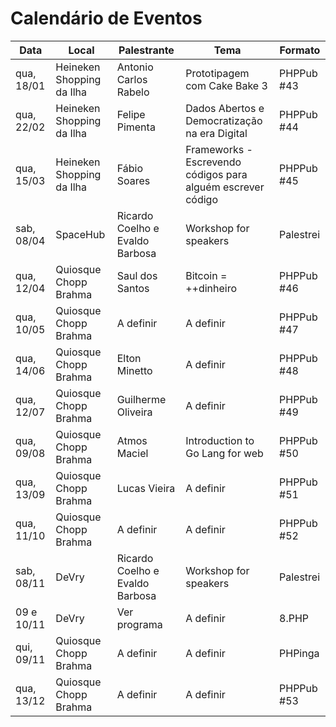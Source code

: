 Calendário de Eventos
=====================

| Data       | Local                     | Palestrante                     | Tema                         | Formato    |
|------------|---------------------------|---------------------------------|------------------------------|------------|
| qua, 18/01 | Heineken Shopping da Ilha | Antonio Carlos Rabelo           | Prototipagem com Cake Bake 3 | PHPPub #43 |
| qua, 22/02 | Heineken Shopping da Ilha | Felipe Pimenta                  | Dados Abertos e Democratização na era Digital | PHPPub #44 |
| qua, 15/03 | Heineken Shopping da Ilha | Fábio Soares                    | Frameworks - Escrevendo códigos para alguém escrever código | PHPPub #45 |
| sab, 08/04 | SpaceHub                  | Ricardo Coelho e Evaldo Barbosa | Workshop for speakers        | Palestrei  |
| qua, 12/04 | Quiosque Chopp Brahma     | Saul dos Santos                 | Bitcoin = ++dinheiro         | PHPPub #46 |
| qua, 10/05 | Quiosque Chopp Brahma     | A definir                       | A definir                    | PHPPub #47 |
| qua, 14/06 | Quiosque Chopp Brahma     | Elton Minetto                   | A definir                    | PHPPub #48 |
| qua, 12/07 | Quiosque Chopp Brahma     | Guilherme Oliveira              | A definir                    | PHPPub #49 |
| qua, 09/08 | Quiosque Chopp Brahma     | Atmos Maciel                    | Introduction to Go Lang for web| PHPPub #50 |
| qua, 13/09 | Quiosque Chopp Brahma     | Lucas Vieira                    | A definir                    | PHPPub #51 |
| qua, 11/10 | Quiosque Chopp Brahma     | A definir                       | A definir                    | PHPPub #52 |
| sab, 08/11 | DeVry                     | Ricardo Coelho e Evaldo Barbosa | Workshop for speakers        | Palestrei  |
| 09 e 10/11 | DeVry                     | Ver programa                    | A definir                    | 8.PHP      |
| qui, 09/11 | Quiosque Chopp Brahma     | A definir                       | A definir                    | PHPinga    |
| qua, 13/12 | Quiosque Chopp Brahma     | A definir                       | A definir                    | PHPPub #53 |
